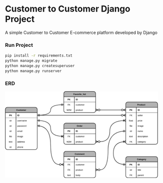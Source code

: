 # Customer to Customer Django Project

A simple Customer to Customer E-commerce platform developed by Django

### Run Project 

```bash
pip install -r requirements.txt
python manage.py migrate
python manage.py createsuperuser
python manage.py runserver
```
### ERD
![ERD](./C2C_ERD.png)
